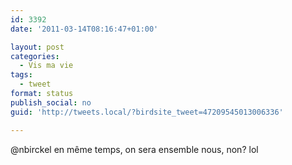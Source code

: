 ```yaml
---
id: 3392
date: '2011-03-14T08:16:47+01:00'

layout: post
categories:
  - Vis ma vie
tags:
  - tweet
format: status
publish_social: no
guid: 'http://tweets.local/?birdsite_tweet=47209545013006336'

---
```


@nbirckel en même temps, on sera ensemble nous, non? lol